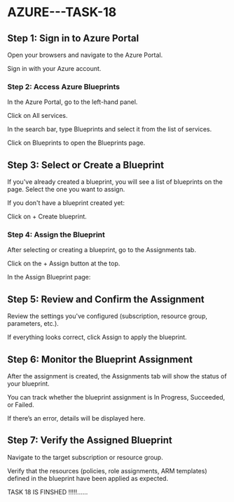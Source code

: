 # AZURE---TASK-18

## Step 1: Sign in to Azure Portal

Open your browsers and navigate to the Azure Portal.

Sign in with your Azure account.

### Step 2: Access Azure Blueprints
 
 In the Azure Portal, go to the left-hand panel.
 
Click on All services.

In the search bar, type Blueprints and select it from the list of services.

Click on Blueprints to open the Blueprints page.

## Step 3: Select or Create a Blueprint

If you've already created a blueprint, you will see a list of blueprints on the page. Select the one you want to assign.

If you don't have a blueprint created yet:

Click on + Create blueprint.

### Step 4: Assign the Blueprint

After selecting or creating a blueprint, go to the Assignments tab.

Click on the + Assign button at the top.

In the Assign Blueprint page:

## Step 5: Review and Confirm the Assignment

Review the settings you've configured (subscription, resource group, parameters, etc.).

If everything looks correct, click Assign to apply the blueprint.

## Step 6: Monitor the Blueprint Assignment
 
 After the assignment is created, the Assignments tab will show the status of your blueprint.

You can track whether the blueprint assignment is In Progress, Succeeded, or Failed.

If there’s an error, details will be displayed here.


## Step 7: Verify the Assigned Blueprint

Navigate to the target subscription or resource group.

Verify that the resources (policies, role assignments, ARM templates) defined in the blueprint have been applied as expected.


TASK 18 IS FINSHED !!!!!......








